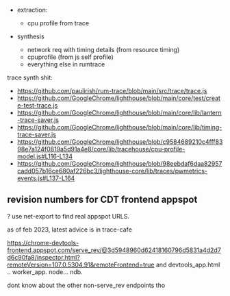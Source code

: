 
* extraction:
   -  cpu profile from trace

* synthesis
   - network req with timing details (from resource timing)
   - cpuprofile (from js self profile)
   - everything else in rumtrace



trace synth shit:

* https://github.com/paulirish/rum-trace/blob/main/src/trace/trace.js
* https://github.com/GoogleChrome/lighthouse/blob/main/core/test/create-test-trace.js
* https://github.com/GoogleChrome/lighthouse/blob/main/core/lib/lantern-trace-saver.js
* https://github.com/GoogleChrome/lighthouse/blob/main/core/lib/timing-trace-saver.js
* https://github.com/GoogleChrome/lighthouse/blob/c9584689210c4fff8398e7a124f0819a5d91a4e8/core/lib/tracehouse/cpu-profile-model.js#L116-L134
* https://github.com/GoogleChrome/lighthouse/blob/98eebdaf6daa82957cadd057b16ce680af226bc3/lighthouse-core/lib/traces/pwmetrics-events.js#L137-L164

## revision numbers for CDT frontend appspot

? use net-export to find real appspot URLS.

as of feb 2023, latest advice is in trace-cafe



https://chrome-devtools-frontend.appspot.com/serve_rev/@3d5948960d62418160796d5831a4d2d7d6c90fa8/inspector.html?remoteVersion=107.0.5304.91&remoteFrontend=true
and devtools_app.html .. worker_app. node... ndb.

dont know about the other non-serve_rev endpoints tho

